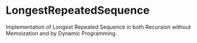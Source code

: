 # LongestRepeatedSequence
Implementation of Longest Repeated Sequence in both Recursion without Memoization and by Dynamic Programming.

